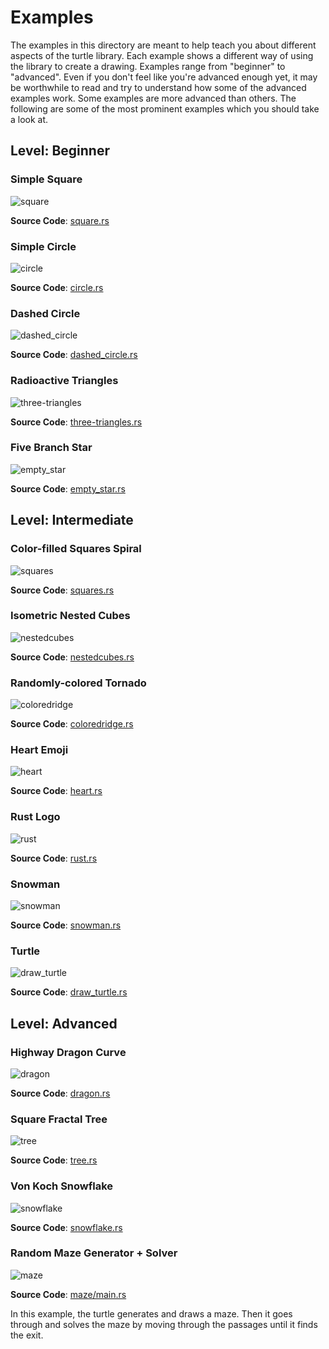 # Examples

The examples in this directory are meant to help teach you about different
aspects of the turtle library. Each example shows a different way of using the
library to create a drawing. Examples range from "beginner" to "advanced". Even
if you don't feel like you're advanced enough yet, it may be worthwhile to read
and try to understand how some of the advanced examples work. Some examples are
more advanced than others. The following are some of the most prominent examples
which you should take a look at.

## Level: Beginner
### Simple Square

![square](../docs/assets/images/examples/square.gif)

**Source Code**: [square.rs](square.rs)

### Simple Circle

![circle](../docs/assets/images/examples/circle.gif)

**Source Code**: [circle.rs](circle.rs)

### Dashed Circle

![dashed_circle](../docs/assets/images/examples/dashed_circle.gif)

**Source Code**: [dashed_circle.rs](dashed_circle.rs)

### Radioactive Triangles

![three-triangles](../docs/assets/images/examples/three-triangles.gif)

**Source Code**: [three-triangles.rs](three-triangles.rs)

### Five Branch Star

![empty_star](../docs/assets/images/examples/empty_star.gif)

**Source Code**: [empty_star.rs](empty_star.rs)

## Level: Intermediate
### Color-filled Squares Spiral

![squares](../docs/assets/images/examples/squares.gif)

**Source Code**: [squares.rs](squares.rs)

### Isometric Nested Cubes

![nestedcubes](../docs/assets/images/examples/nestedcubes.gif)

**Source Code**: [nestedcubes.rs](nestedcubes.rs)

### Randomly-colored Tornado

![coloredridge](../docs/assets/images/examples/coloredridge.gif)

**Source Code**: [coloredridge.rs](coloredridge.rs)

### Heart Emoji

![heart](../docs/assets/images/examples/heart.gif)

**Source Code**: [heart.rs](heart.rs)

### Rust Logo

![rust](../docs/assets/images/examples/rust.gif)

**Source Code**: [rust.rs](rust.rs)

### Snowman

![snowman](../docs/assets/images/examples/snowman.gif)

**Source Code**: [snowman.rs](snowman.rs)

### Turtle

![draw_turtle](../docs/assets/images/examples/draw_turtle.gif)

**Source Code**: [draw_turtle.rs](draw_turtle.rs)

## Level: Advanced
### Highway Dragon Curve

![dragon](../docs/assets/images/examples/dragon.gif)

**Source Code**: [dragon.rs](dragon.rs)

### Square Fractal Tree

![tree](../docs/assets/images/examples/tree.gif)

**Source Code**: [tree.rs](tree.rs)

### Von Koch Snowflake

![snowflake](../docs/assets/images/examples/snowflake.gif)

**Source Code**: [snowflake.rs](snowflake.rs)

### Random Maze Generator + Solver

![maze](../docs/assets/images/examples/maze.gif)

**Source Code**: [maze/main.rs](maze/main.rs)

In this example, the turtle generates and draws a maze. Then it goes through
and solves the maze by moving through the passages until it finds the exit.

